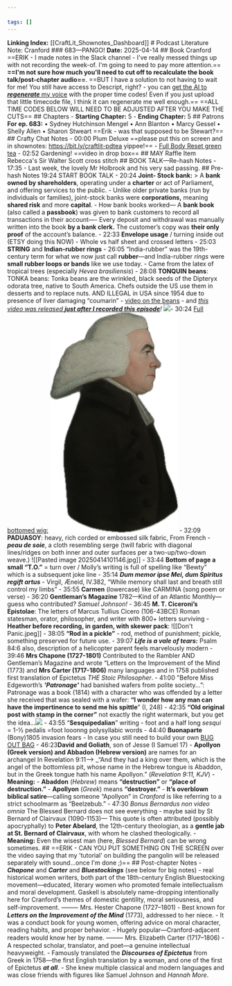 ```yaml
---

tags: []
---
```


**Linking Index:** [[CraftLit_Shownotes_Dashboard]] # Podcast Literature Note: Cranford ### 683—PANGO! **Date:** 2025-04-14 ## Book Cranford ==ERIK - I made notes in the Slack channel - I've really messed things up with not recording the week-of. I'm going to need to pay more attention.== **==I'm not sure how much you'll need to cut off to recalculate the book talk/post-chapter audio==**. ==BUT I have a solution to not having to wait for me! You still have access to Descript, right? - you can [get the AI to ***regenerate*** my voice](https://www.youtube.com/watch?v=866wu6ux_2M) with the proper time codes! Even if you just upload that little timecode file, I think it can regenerate me well enough.== ==ALL TIME CODES BELOW WILL NEED TO BE ADJUSTED AFTER YOU MAKE THE CUTS== ## Chapters - **Starting Chapter:** 5 - **Ending Chapter:** 5 ## Patrons **For ep. 683:** • Sydney Hutchinson Mengel • Ann Blanton • Marcy Gessel • Shelly Allen • Sharon Stweart ==Erik - was that supposed to be Stewart?== ## Crafty Chat Notes - 00:00 Plum Deluxe ==please put this on screen and in shownotes: https://bit.ly/craftlit-pdtea yippee!== - [Full Body Reset green tea](https://www.blackthornmercantile.com/product/plum-deluxe-tea-full-body-reset-lemon-ginger-green-tea/4115?cp=true&sa=false&sbp=true&q=false&category_id=3O7O27XQAWJUMSSARXKEHC2G&srsltid=AfmBOorxohWXmlOMm7Bq2dfd_vbrDvBhXGF-vLrfUQsduWsXfYPn2vS2) - 02:52 Gardening! ==video in drop box== ## MAY Raffle Item Rebecca's Sir Walter Scott cross stitch ## BOOK TALK—Re-hash Notes - 17:35 - Last week, the lovely Mr Holbrook and his very sad passing. ## Pre-hash Notes 19:24 START BOOK TALK - 20:24 **Joint- Stock bank:** > A **bank owned by shareholders**, operating under a **charter** or act of Parliament, and offering services to the public. - Unlike older private banks (run by individuals or families), joint-stock banks were **corporations,** meaning **shared risk** and more **capital**. - How bank books worked— A **bank book** (also called a **passbook**) was given to bank customers to record all transactions in their account—- Every deposit and withdrawal was manually written into the book **by a bank clerk.** The customer’s copy was **their only proof** of the account’s balance. - 22:33 **Envelope usage** / turning inside out (ETSY doing this NOW) - Whole vs half sheet and crossed letters - 25:03 **STRING** and **Indian-rubber rings** - 26:05 “India-rubber” was the 19th-century term for what we now just call **rubber**—and India-rubber _rings_ were **small rubber loops or bands** like we use today. - Came from the latex of tropical trees (especially _Hevea brasiliensis_) - 28:08 **TONQUIN beans**: TONKA beans: Tonka beans are the wrinkled, black seeds of the Dipteryx odorata tree, native to South America. Chefs outside the US use them in desserts and to replace nuts. AND ILLEGAL in USA since 1954 due to presence of liver damaging “coumarin” - [video on the beans](https://www.youtube.com/watch?v=392UXLR-TWs) - and *[this video was released **just after I recorded this episode**](https://youtu.be/tgHEMFM6KY4?si=lJmaYpKvnYM9bgOA)!* ![](https://produits.bienmanger.com/37572-2w0h0_Whole_Tonka_Beans.jpg)- 30:24 [Full bottomed wig:](https://museums.fivecolleges.edu/detail.php?museum=&t=objects&type=all&f=&s=the+past&record=771) ![full bottomed wig](./media/Full-bottomed-wig.png) - 32:09 **PADUASOY**: heavy, rich corded or embossed silk fabric, From French - ***peau de soie***, a cloth resembling serge (twill fabric with diagonal lines/ridges on both inner and outer surfaces per a two-up/two-down weave.) ![[Pasted image 20250414101146.jpg]] - 33:44 **Bottom of page a small “T.O.”** = turn over / Molly’s writing is full of spelling like “Bewty” which is a subsequent joke line - 35:14 ***Dum memor ipse Mei, dum Spiritus regift artus*** - Virgil, Æneid, IV.382, “While memory shall last and breath still control my limbs” - 35:55 **Carmen** (lowercase) like CARMINA (song poem or verse) - 36:20 **Gentleman’s Magazine** 1782—Kind of an Atlantic Monthly—guess who contributed? *Samuel Johnson!* - 36:45 **M. T. Ciceroni’s Epistolae**: The letters of Marcus Tullius Cicero (106-43BCE) Roman statesman, orator, philosopher, and writer with 800+ letters surviving - **Heather before recording, in garden, with skewer pack**: ![[Don't Panic.jpeg]] - 38:05 **“Rod in a pickle”** - rod, method of punishment; pickle, something preserved for future use. - 39:07 ***Life is a vale of tears:*** Psalm 84:6 also, description of a helicopter parent feels marvelously modern - 39:46 **Mrs Chapone (1727-1801)** Contributed to the Rambler AND Gentleman’s Magazine and wrote “Letters on the Improvement of the Mind (1773) and **Mrs Carter (1717-1806)** many languages and in 1758 published first translation of Epictetus *THE Stoic Philosopher*. - 41:00 "Before Miss Edgeworth’s ***'Patronage'*** had banished wafers from polite society...”: Patronage was a book (1814) with a character who was offended by a letter she received that was sealed with a wafer: **“I wonder how any man can have the impertinence to send me his spittle**” (I, 248) - 42:35 **“Old original post with stamp in the corner”** not exactly the right watermark, but you get the idea...![](https://nycroblog.com/wp-content/uploads/2023/03/zqm-i-28-6-brittania.jpg?w=768) - 43:55 “**Sesquipedalian**” writing - foot and a half long _sesqui_ = 1-½ pedalis =foot looonng polysyllabic words - 44:40 **Buonaparte** (Bony)1805 invasion fears - In case you still need to build your own [BUG OUT BAG](https://www.youtube.com/watch?v=po5CitQHdGg&ab_channel=Pam%27sPOV) - 46:23**David and Goliath**, son of Jesse (I Samuel 17) - **Apollyon (Greek version) and Abbadon (Hebrew version)** are names for an archangel In Revelation 9:11—> _“And they had a king over them, which is the angel of the bottomless pit, whose name in the Hebrew tongue is Abaddon, but in the Greek tongue hath his name Apollyon.” (_Revelation 9:11, KJV_) - **Meaning:** - **Abaddon** (_Hebrew_) means **“destruction”** or **“place of destruction.”** - **Apollyon** (_Greek_) means **“destroyer.”** - **It’s overblown biblical satire**—calling someone “Apollyon” in _Cranford_ is like referring to a strict schoolmarm as “Beelzebub.” - 47:30 *Bonus Bernardus non video omnia* The Blessed Bernard does not see everything - maybe said by St Bernard of Clairvaux (1090-1153)— This quote is often attributed (possibly apocryphally) to **Peter Abelard**, the 12th-century theologian, as a **gentle jab at St. Bernard of Clairvaux**, with whom he clashed theologically. - **Meaning:** Even the wisest man (here, _Blessed Bernard_) can be wrong sometimes. ## ==ERIK - CAN YOU PUT SOMETHING ON THE SCREEN over the video saying that my 'tutorial' on building the pangolin will be released separately with sound...once I'm done ;)== ## Post-chapter Notes - ***Chapone*** and ***Carter*** and ***Bluestockings*** (see below for big notes) - real historical women writers, both part of the 18th-century English Bluestocking movement—educated, literary women who promoted female intellectualism and moral development. Gaskell is absolutely name-dropping intentionally here for Cranford’s themes of domestic gentility, moral seriousness, and self-improvement. ⸻ Mrs. Hester Chapone (1727–1801) - Best known for ***Letters on the Improvement of the Mind*** (1773), addressed to her niece. - It was a conduct book for young women, offering advice on moral character, reading habits, and proper behavior. - Hugely popular—Cranford-adjacent readers would know her by name. ⸻ Mrs. Elizabeth Carter (1717–1806) - A respected scholar, translator, and poet—a genuine intellectual heavyweight. - Famously translated the ***Discourses of Epictetus*** from Greek in 1758—the first English translation by a woman, and one of the first of Epictetus ***at all***. - She knew multiple classical and modern languages and was close friends with figures like Samuel Johnson and *Hannah More*.